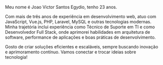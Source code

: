 Meu nome é Joao Victor Santos Egydio, tenho 23 anos. 

Com mais de três anos de experiência em desenvolvimento web, atuo com JavaScript, Vue.js, PHP, Laravel, MySQL e outras tecnologias modernas. Minha trajetória inclui experiência como Técnico de Suporte em TI e como Desenvolvedor Full Stack, onde aprimorei habilidades em arquitetura de software, performance de aplicações e boas práticas de desenvolvimento.

Gosto de criar soluções eficientes e escaláveis, sempre buscando inovação e aprimoramento contínuo. Vamos conectar e trocar ideias sobre tecnologia!

<!---
Egydiio/Egydiio is a ✨ special ✨ repository because its `README.md` (this file) appears on your GitHub profile.
You can click the Preview link to take a look at your changes.
--->
